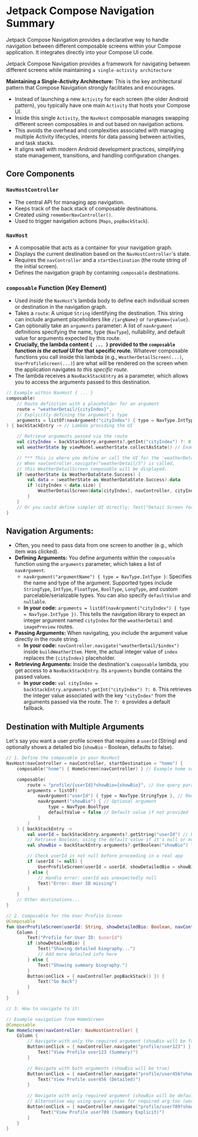 # Jetpack Compose Navigation Summary

Jetpack Compose Navigation provides a declarative way to handle navigation between different composable screens within your Compose application. It integrates directly into your Compose UI code.

Jetpack Compose Navigation provides a framework for navigating between different screens while maintaining `a single-activity architecture`

**Maintaining a Single-Activity Architecture:** This is the key architectural pattern that Compose Navigation strongly facilitates and encourages.

-   Instead of launching a new `Activity` for each screen (the older Android pattern), you typically have one main `Activity` that hosts your Compose UI.
-   Inside this single `Activity`, the `NavHost` composable manages swapping different screen composables in and out based on navigation actions.
-   This avoids the overhead and complexities associated with managing multiple Activity lifecycles, intents for data passing between activities, and task stacks.
-   It aligns well with modern Android development practices, simplifying state management, transitions, and handling configuration changes.


## Core Components

### `NavHostController`

* The central API for managing app navigation.
* Keeps track of the back stack of composable destinations.
* Created using `rememberNavController()`.
* Used to trigger navigation actions (`Maps`, `popBackStack`).

### `NavHost`

* A composable that acts as a container for your navigation graph.
* Displays the current destination based on the `NavHostController`'s state.
* Requires the `navController` and a `startDestination` (the route string of the initial screen).
* Defines the navigation graph by containing `composable` destinations.

### `composable` Function (Key Element)

* Used *inside* the `NavHost`'s lambda body to define each individual screen or destination in the navigation graph.
* Takes a `route`: A unique `String` identifying the destination. This string can include argument placeholders like `/{argName}` or `?argName={value}`.
* Can optionally take an `arguments` parameter: A list of `navArgument` definitions specifying the name, type (`NavType`), nullability, and default value for arguments expected by this route.
* **Crucially, the lambda content `{ ... }` provided to the `composable` function *is the actual UI* for that specific route.** Whatever composable functions you call inside this lambda (e.g., `WeatherDetailScreen(...)`, `UserProfileScreen(...)`) are what will be rendered on the screen when the application navigates *to this specific route*.
* The lambda receives a `NavBackStackEntry` as a parameter, which allows you to access the arguments passed to this destination.

```kotlin
// Example within NavHost { ... }
composable(
    // Route definition with a placeholder for an argument
    route = "weatherDetail/{cityIndex}",
    // Explicitly defining the argument's type
    arguments = listOf(navArgument("cityIndex") { type = NavType.IntType })
) { backStackEntry -> // Lambda providing the UI

    // Retrieve arguments passed via the route
    val cityIndex = backStackEntry.arguments?.getInt("cityIndex") ?: 0
    val weatherState by viewModel.weatherState.collectAsState() // Example state access

    // *** This is where you define or call the UI for the 'weatherDetail' route ***
    // When navController.navigate("weatherDetail/5") is called,
    // this WeatherDetailScreen composable will be displayed.
    if (weatherState is WeatherDataState.Success) {
        val data = (weatherState as WeatherDataState.Success).data
        if (cityIndex < data.size) {
            WeatherDetailScreen(data[cityIndex], navController, cityIndex)
        }
    }
    // Or you could define simpler UI directly: Text("Detail Screen for Index: $cityIndex")
}
```


## Navigation Arguments:

-   Often, you need to pass data from one screen to another (e.g., which item was clicked).
-   **Defining Arguments:** You define arguments within the `composable` function using the `arguments` parameter, which takes a list of `navArgument`.
    -   `navArgument("argumentName") { type = NavType.IntType }`: Specifies the name and type of the argument. Supported types include `StringType`, `IntType`, `FloatType`, `BoolType`, `LongType`, and custom parcelable/serializable types. You can also specify `defaultValue` and `nullable`.
    -   **In your code:** `arguments = listOf(navArgument("cityIndex") { type = NavType.IntType })`. This tells the navigation library to expect an integer argument named `cityIndex` for the `weatherDetail` and `imagePreview` routes.
-   **Passing Arguments:** When navigating, you include the argument value directly in the route string.
    -   **In your code:** `navController.navigate("weatherDetail/$index")` inside `buildWeatherItem`. Here, the actual integer value of `index` replaces the `{cityIndex}` placeholder.
-   **Retrieving Arguments:** Inside the destination's `composable` lambda, you get access to a `NavBackStackEntry`. Its `arguments` bundle contains the passed values.
    -   **In your code:** `val cityIndex = backStackEntry.arguments?.getInt("cityIndex") ?: 0`. This retrieves the integer value associated with the key `"cityIndex"` from the arguments passed via the route. The `?: 0` provides a default fallback.

## Destination with Multiple Arguments

Let's say you want a user profile screen that requires a `userId` (String) and optionally shows a detailed bio (`showBio` - Boolean, defaults to false).

```kotlin
// 1. Define the composable in your NavHost
NavHost(navController = navController, startDestination = "home") {
    composable("home") { HomeScreen(navController) } // Example home screen

    composable(
        route = "profile/{userId}?showBio={showBio}", // Use query param syntax for optional args
        arguments = listOf(
            navArgument("userId") { type = NavType.StringType }, // Required argument
            navArgument("showBio") { // Optional argument
                type = NavType.BoolType
                defaultValue = false // Default value if not provided
            }
        )
    ) { backStackEntry ->
        val userId = backStackEntry.arguments?.getString("userId") // Retrieve String
        // Retrieve Boolean, using the default value if it's null or not passed
        val showBio = backStackEntry.arguments?.getBoolean("showBio") ?: false 

        // Check userId is not null before proceeding in a real app
        if (userId != null) {
            UserProfileScreen(userId = userId, showDetailedBio = showBio, navController = navController)
        } else {
            // Handle error: userId was unexpectedly null
            Text("Error: User ID missing")
        }
    }
    // Other destinations...
}

// 2. Composable for the User Profile Screen
@Composable
fun UserProfileScreen(userId: String, showDetailedBio: Boolean, navController: NavHostController) {
    Column {
        Text("Profile for User ID: $userId")
        if (showDetailedBio) {
            Text("Showing detailed biography...")
            // Add more detailed info here
        } else {
            Text("Showing summary biography.")
        }
        Button(onClick = { navController.popBackStack() }) {
            Text("Go Back")
        }
    }
}

// 3. How to navigate to it:

// Example navigation from HomeScreen
@Composable
fun HomeScreen(navController: NavHostController) {
    Column {
        // Navigate with only the required argument (showBio will be false)
        Button(onClick = { navController.navigate("profile/user123") }) {
            Text("View Profile user123 (Summary)")
        }

        // Navigate with both arguments (showBio will be true)
        Button(onClick = { navController.navigate("profile/user456?showBio=true") }) {
            Text("View Profile user456 (Detailed)")
        }
        
        // Navigate with only required argument (showBio will be default false)
        // Alternative way using query syntax for required arg too (works but less common)
        Button(onClick = { navController.navigate("profile/user789?showBio=false") }) {
             Text("View Profile user789 (Summary Explicit)")
        }
    }
}
```